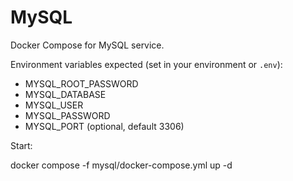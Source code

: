 # MySQL

Docker Compose for MySQL service.

Environment variables expected (set in your environment or `.env`):

- MYSQL_ROOT_PASSWORD
- MYSQL_DATABASE
- MYSQL_USER
- MYSQL_PASSWORD
- MYSQL_PORT (optional, default 3306)

Start:

docker compose -f mysql/docker-compose.yml up -d
